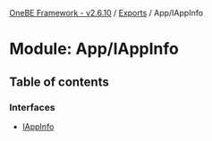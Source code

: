 [OneBE Framework - v2.6.10](../README.md) / [Exports](../modules.md) / App/IAppInfo

# Module: App/IAppInfo

## Table of contents

### Interfaces

- [IAppInfo](../interfaces/App_IAppInfo.IAppInfo.md)
